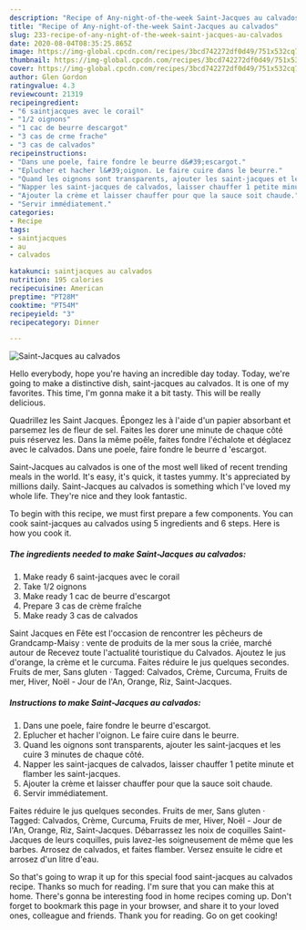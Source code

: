 ```yaml
---
description: "Recipe of Any-night-of-the-week Saint-Jacques au calvados"
title: "Recipe of Any-night-of-the-week Saint-Jacques au calvados"
slug: 233-recipe-of-any-night-of-the-week-saint-jacques-au-calvados
date: 2020-08-04T08:35:25.865Z
image: https://img-global.cpcdn.com/recipes/3bcd742272df0d49/751x532cq70/saint-jacques-au-calvados-photo-principale-de-la-recette.jpg
thumbnail: https://img-global.cpcdn.com/recipes/3bcd742272df0d49/751x532cq70/saint-jacques-au-calvados-photo-principale-de-la-recette.jpg
cover: https://img-global.cpcdn.com/recipes/3bcd742272df0d49/751x532cq70/saint-jacques-au-calvados-photo-principale-de-la-recette.jpg
author: Glen Gordon
ratingvalue: 4.3
reviewcount: 21319
recipeingredient:
- "6 saintjacques avec le corail"
- "1/2 oignons"
- "1 cac de beurre descargot"
- "3 cas de crme frache"
- "3 cas de calvados"
recipeinstructions:
- "Dans une poele, faire fondre le beurre d&#39;escargot."
- "Eplucher et hacher l&#39;oignon. Le faire cuire dans le beurre."
- "Quand les oignons sont transparents, ajouter les saint-jacques et les cuire 3 minutes de chaque côté."
- "Napper les saint-jacques de calvados, laisser chauffer 1 petite minute et flamber les saint-jacques."
- "Ajouter la crème et laisser chauffer pour que la sauce soit chaude."
- "Servir immédiatement."
categories:
- Recipe
tags:
- saintjacques
- au
- calvados

katakunci: saintjacques au calvados 
nutrition: 195 calories
recipecuisine: American
preptime: "PT28M"
cooktime: "PT54M"
recipeyield: "3"
recipecategory: Dinner

---
```



![Saint-Jacques au calvados](https://img-global.cpcdn.com/recipes/3bcd742272df0d49/751x532cq70/saint-jacques-au-calvados-photo-principale-de-la-recette.jpg)

Hello everybody, hope you're having an incredible day today. Today, we're going to make a distinctive dish, saint-jacques au calvados. It is one of my favorites. This time, I'm gonna make it a bit tasty. This will be really delicious.

Quadrillez les Saint Jacques. Épongez les à l&#39;aide d&#39;un papier absorbant et parsemez les de fleur de sel. Faites les dorer une minute de chaque côté puis réservez les. Dans la même poêle, faites fondre l&#39;échalote et déglacez avec le calvados. Dans une poele, faire fondre le beurre d &#39;escargot.

Saint-Jacques au calvados is one of the most well liked of recent trending meals in the world. It's easy, it's quick, it tastes yummy. It's appreciated by millions daily. Saint-Jacques au calvados is something which I've loved my whole life. They're nice and they look fantastic.


To begin with this recipe, we must first prepare a few components. You can cook saint-jacques au calvados using 5 ingredients and 6 steps. Here is how you cook it.

<!--inarticleads1-->

##### The ingredients needed to make Saint-Jacques au calvados:

1. Make ready 6 saint-jacques avec le corail
1. Take 1/2 oignons
1. Make ready 1 cac de beurre d&#39;escargot
1. Prepare 3 cas de crème fraîche
1. Make ready 3 cas de calvados


Saint Jacques en Fête est l&#39;occasion de rencontrer les pêcheurs de Grandcamp-Maisy : vente de produits de la mer sous la criée, marché autour de Recevez toute l&#39;actualité touristique du Calvados. Ajoutez le jus d&#39;orange, la crème et le curcuma. Faites réduire le jus quelques secondes. Fruits de mer, Sans gluten · Tagged: Calvados, Crème, Curcuma, Fruits de mer, Hiver, Noël - Jour de l&#39;An, Orange, Riz, Saint-Jacques. 

<!--inarticleads2-->

##### Instructions to make Saint-Jacques au calvados:

1. Dans une poele, faire fondre le beurre d&#39;escargot.
1. Eplucher et hacher l&#39;oignon. Le faire cuire dans le beurre.
1. Quand les oignons sont transparents, ajouter les saint-jacques et les cuire 3 minutes de chaque côté.
1. Napper les saint-jacques de calvados, laisser chauffer 1 petite minute et flamber les saint-jacques.
1. Ajouter la crème et laisser chauffer pour que la sauce soit chaude.
1. Servir immédiatement.


Faites réduire le jus quelques secondes. Fruits de mer, Sans gluten · Tagged: Calvados, Crème, Curcuma, Fruits de mer, Hiver, Noël - Jour de l&#39;An, Orange, Riz, Saint-Jacques. Débarrassez les noix de coquilles Saint-Jacques de leurs coquilles, puis lavez-les soigneusement de même que les barbes. Arrosez de calvados, et faites flamber. Versez ensuite le cidre et arrosez d&#39;un litre d&#39;eau. 

So that's going to wrap it up for this special food saint-jacques au calvados recipe. Thanks so much for reading. I'm sure that you can make this at home. There's gonna be interesting food in home recipes coming up. Don't forget to bookmark this page in your browser, and share it to your loved ones, colleague and friends. Thank you for reading. Go on get cooking!
